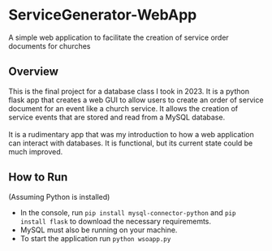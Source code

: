 # ServiceGenerator-WebApp
A simple web application to facilitate the creation of service order documents for churches

## Overview
This is the final project for a database class I took in 2023. It is a python flask app that creates a web GUI to allow users to create an order of service document for an event like a church service. It allows the creation of service events that are stored and read from a MySQL database.
<br><br>
It is a rudimentary app that was my introduction to how a web application can interact with databases. It is functional, but its current state could be much improved.

## How to Run
(Assuming Python is installed)<br>
- In the console, run 
`pip install mysql-connector-python` and 
`pip install flask` to download the necessary requirememts. <br>
- MySQL must also be running on your machine.<br>
- To start the application run `python wsoapp.py`

